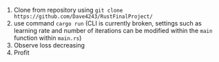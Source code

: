 1. Clone from repository using `git clone https://github.com/Dave4243/RustFinalProject/`
2. use command `cargo run` (CLI is currently broken, settings such as learning rate and number of iterations can be modified within the `main` function within `main.rs`)
3. Observe loss decreasing
4. Profit
